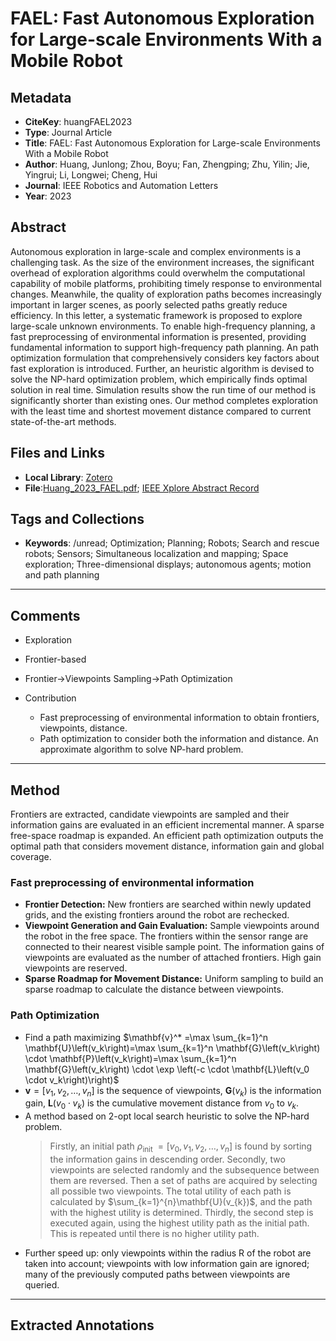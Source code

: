 # FAEL: Fast Autonomous Exploration for Large-scale Environments With a Mobile Robot

## Metadata
- **CiteKey**: huangFAEL2023
- **Type**: Journal Article
- **Title**: FAEL: Fast Autonomous Exploration for Large-scale Environments With a Mobile Robot
- **Author**: Huang, Junlong; Zhou, Boyu; Fan, Zhengping; Zhu, Yilin; Jie, Yingrui; Li, Longwei; Cheng, Hui 
- **Journal**: IEEE Robotics and Automation Letters
- **Year**: 2023 


## Abstract
Autonomous exploration in large-scale and complex environments is a challenging task. As the size of the environment increases, the significant overhead of exploration algorithms could overwhelm the computational capability of mobile platforms, prohibiting timely response to environmental changes. Meanwhile, the quality of exploration paths becomes increasingly important in larger scenes, as poorly selected paths greatly reduce efficiency. In this letter, a systematic framework is proposed to explore large-scale unknown environments. To enable high-frequency planning, a fast preprocessing of environmental information is presented, providing fundamental information to support high-frequency path planning. An path optimization formulation that comprehensively considers key factors about fast exploration is introduced. Further, an heuristic algorithm is devised to solve the NP-hard optimization problem, which empirically finds optimal solution in real time. Simulation results show the run time of our method is significantly shorter than existing ones. Our method completes exploration with the least time and shortest movement distance compared to current state-of-the-art methods.
## Files and Links
- **Local Library**: [Zotero](zotero://select/library/items/PLEDECGG)
- **File**:[Huang_2023_FAEL.pdf](zotero://open-pdf/library/items/IYUAUB3T); [IEEE Xplore Abstract Record](zotero://open-pdf/library/items/Z2SXXQSV)

## Tags and Collections
- **Keywords**: /unread; Optimization; Planning; Robots; Search and rescue robots; Sensors; Simultaneous localization and mapping; Space exploration; Three-dimensional displays; autonomous agents; motion and path planning


---

## Comments
*   Exploration
*   Frontier-based
*   Frontier->Viewpoints Sampling->Path Optimization
*   Contribution
    
    *   Fast preprocessing of environmental information to obtain frontiers, viewpoints, distance.
    *   Path optimization to consider both the information and distance. An approximate algorithm to solve NP-hard problem.


---

## Method
Frontiers are extracted, candidate viewpoints are sampled and their information gains are evaluated in an efficient incremental manner. A sparse free-space roadmap is expanded. An efficient path optimization outputs the optimal path that considers movement distance, information gain and global coverage.
### Fast preprocessing of environmental information
+ **Frontier Detection:** New frontiers are searched within newly updated grids, and the existing frontiers around the robot are rechecked.
+ **Viewpoint Generation and Gain Evaluation:** Sample viewpoints around the robot in the free space. The frontiers within the sensor range are connected to their nearest visible sample point. The information gains  of viewpoints are evaluated as the number of attached frontiers. High gain viewpoints are reserved.
+ **Sparse Roadmap for Movement Distance:** Uniform sampling to build an sparse roadmap to calculate the distance between viewpoints.
### Path Optimization
+ Find a path maximizing $\mathbf{v}^* =\max \sum_{k=1}^n \mathbf{U}\left(v_k\right)=\max \sum_{k=1}^n \mathbf{G}\left(v_k\right) \cdot \mathbf{P}\left(v_k\right)=\max \sum_{k=1}^n \mathbf{G}\left(v_k\right) \cdot \exp \left(-c \cdot \mathbf{L}\left(v_0 \cdot v_k\right)\right)$
+ $\mathbf{v}=[v_{1},v_{2},\dots,v_{n}]$ is the sequence  of viewpoints, $\mathbf{G}(v_{k})$ is the information gain, $\mathbf{L}\left(v_0 \cdot v_k\right)$ is the cumulative movement distance from $v_{0}$ to $v_{k}$.
+ A method based on 2-opt local search heuristic to solve the NP-hard problem.
  > Firstly, an initial path $\rho_{\text {init }}=\left[v_0, v_1, v_2, \ldots, v_n\right]$ is found by sorting the information gains in descending order. Secondly, two viewpoints are selected randomly and the subsequence between them are reversed. Then a set of paths are acquired by selecting all possible two viewpoints. The total utility of each path is calculated by $\sum_{k=1}^{n}\mathbf{U}(v_{k})$, and the path with the highest utility is determined. Thirdly, the second step is executed again, using the highest utility path as the initial path. This is repeated until there is no higher utility path.
+ Further speed up: only viewpoints within the radius R of the robot are taken into account; viewpoints with low information gain are ignored; many of the previously computed paths between viewpoints are queried.
  

---

## Extracted Annotations
